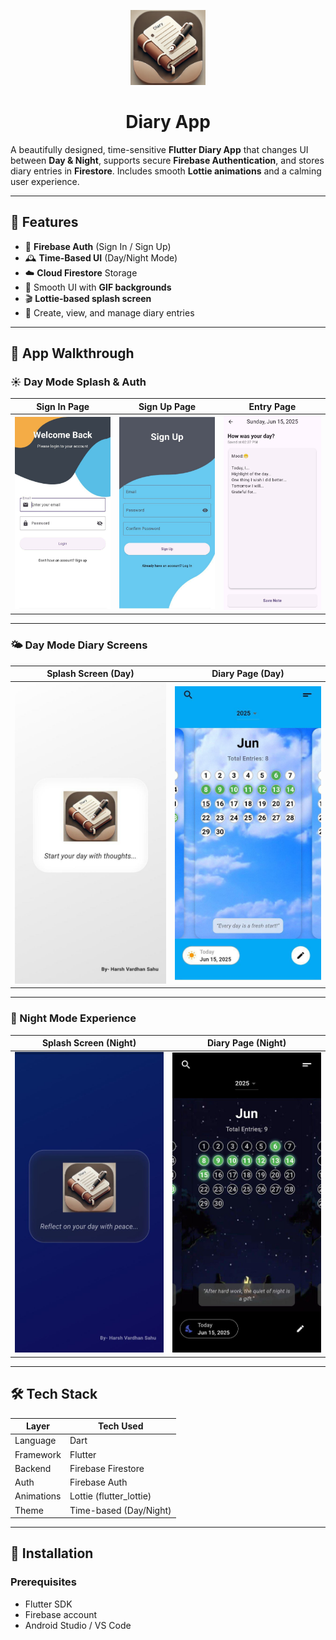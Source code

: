 <p align="center">
  <img src="https://github.com/Harsh-vardhan-sahu/Diary_App/blob/main/assets/images/icons.png?raw=true" width="120" height="120" alt="App Icon" />
</p>

<h1 align="center"> Diary App</h1>

A beautifully designed, time-sensitive **Flutter Diary App** that changes UI between **Day & Night**, supports secure **Firebase Authentication**, and stores diary entries in **Firestore**. Includes smooth **Lottie animations** and a calming user experience.

---

## 🎯 Features

- 🔐 **Firebase Auth** (Sign In / Sign Up)
- 🕰️ **Time-Based UI** (Day/Night Mode)
- ☁️ **Cloud Firestore** Storage
- 🎨 Smooth UI with **GIF backgrounds**
- 🎬 **Lottie-based splash screen**
- 📝 Create, view, and manage diary entries

---

## 📸 App Walkthrough

### ☀️ Day Mode Splash & Auth

|Sign In Page | Sign Up Page |  Entry Page  |
|-------------|--------------|--------------|
 ![Sign In](https://github.com/Harsh-vardhan-sahu/Diary_App/blob/main/assets/showcase/Sign-in.png?raw=true) | ![Sign Up](https://github.com/Harsh-vardhan-sahu/Diary_App/blob/main/assets/showcase/Sign_up.png?raw=true) | ![Diary Page](https://github.com/Harsh-vardhan-sahu/Diary_App/blob/main/assets/showcase/Diarypage.png?raw=true) |

---

### 🌤️ Day Mode Diary Screens

| Splash Screen (Day) | Diary Page (Day) | 
|---------------------|------------------|
 | ![Day Splash](https://github.com/Harsh-vardhan-sahu/Diary_App/blob/main/assets/showcase/day_mode_splashscreen.png?raw=true) |![Diary Day](https://github.com/Harsh-vardhan-sahu/Diary_App/blob/main/assets/showcase/daymodediary.png?raw=true) |

---

### 🌙 Night Mode Experience

| Splash Screen (Night) | Diary Page (Night) |
|------------------------|--------------------|
| ![Night Splash](https://github.com/Harsh-vardhan-sahu/Diary_App/blob/main/assets/showcase/night_mode_splashscreen.png?raw=true) | ![Diary Night](https://github.com/Harsh-vardhan-sahu/Diary_App/blob/main/assets/showcase/nightmodediary.png?raw=true) |

---

## 🛠️ Tech Stack

| Layer        | Tech Used                |
|--------------|--------------------------|
| Language     | Dart                     |
| Framework    | Flutter                  |
| Backend      | Firebase Firestore       |
| Auth         | Firebase Auth            |
| Animations   | Lottie (flutter_lottie)  |
| Theme        | Time-based (Day/Night)   |

---

## 🔧 Installation

### Prerequisites
- Flutter SDK
- Firebase account
- Android Studio / VS Code

